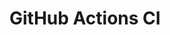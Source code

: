 # GitHub Actions CI






















































































































































































































































































































































































































































































































































































































































































































































































































































































































































































































































































































































































































































































































































































































































































































































































































































































































































































































































































































































































































































































































































































































































































































































































































































































































































































































































































































































































































































































































































































































































































































































































































































































































































































































































































































































































































